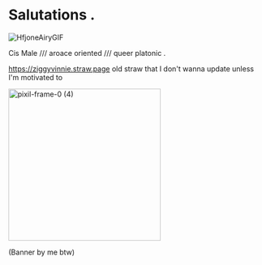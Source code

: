 # Salutations .
![HfjoneAiryGIF](https://github.com/user-attachments/assets/1959da83-cfd9-48a5-b95f-18c03b6d41d8)

Cis Male    ///    aroace oriented    ///    queer platonic    .

<div allign="center">

https://ziggyvinnie.straw.page old straw that I don't wanna update unless I'm motivated to

<div allign="center">

<img width="300" height="300" alt="pixil-frame-0 (4)" src="https://github.com/user-attachments/assets/8a74acba-2a9a-49ed-848f-8b5e97e5cf03" />


<div allign="center">

(Banner by me btw)


